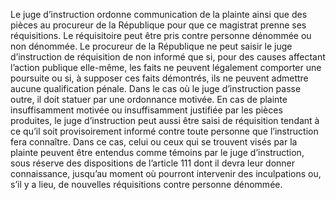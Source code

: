 Le juge d’instruction ordonne communication de la plainte ainsi que des pièces au procureur de la République pour que ce magistrat prenne ses réquisitions.
Le réquisitoire peut être pris contre personne dénommée ou non dénommée.
Le procureur de la République ne peut saisir le juge d’instruction de réquisition de non informé que si, pour des causes affectant l’action publique elle-même, les faits ne peuvent légalement comporter une poursuite ou si, à supposer ces faits démontrés, ils ne peuvent admettre aucune qualification pénale.
Dans le cas où le juge d’instruction passe outre, il doit statuer par une ordonnance motivée.
En cas de plainte insuffisamment motivée ou insuffisamment justifiée par les pièces produites, le juge d’instruction peut aussi être saisi de réquisition tendant à ce qu’il soit provisoirement informé contre toute personne que l’instruction fera connaître.
Dans ce cas, celui ou ceux qui se trouvent visés par la plainte peuvent être entendus comme témoins par le juge d’instruction, sous réserve des dispositions de l’article 111 dont il devra leur donner connaissance, jusqu’au moment où pourront intervenir des inculpations ou, s’il y a lieu, de nouvelles réquisitions contre personne dénommée.